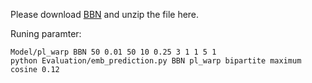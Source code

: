 Please download [BBN](https://drive.google.com/file/d/0B2ke42d0kYFfNkk0d1JYN3hXTGc/view?usp=sharing) and unzip the file here.

Runing paramter:
```
Model/pl_warp BBN 50 0.01 50 10 0.25 3 1 1 5 1
python Evaluation/emb_prediction.py BBN pl_warp bipartite maximum cosine 0.12
```
